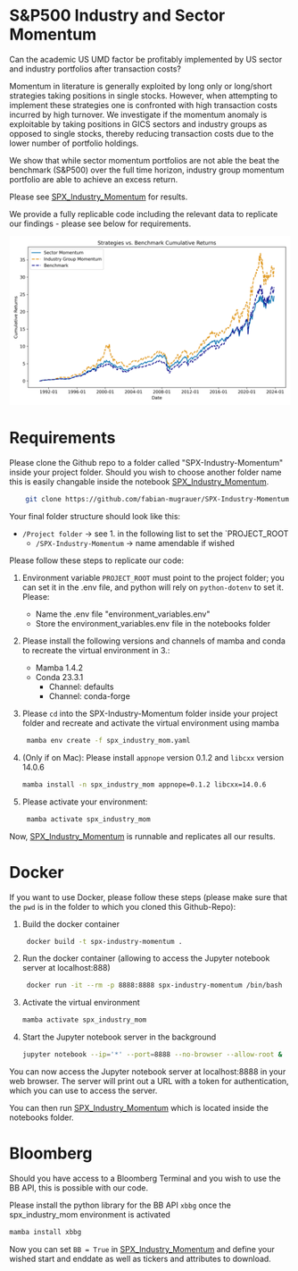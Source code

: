 S&P500 Industry and Sector Momentum
==============================

Can the academic US UMD factor be profitably implemented by US sector and industry portfolios after transaction costs? 

Momentum in literature is generally exploited by long only or long/short strategies taking positions in single stocks. However, when attempting to implement these strategies one is confronted with high transaction costs incurred by high turnover. We investigate if the momentum anomaly is exploitable by taking positions in GICS sectors and industry groups as opposed to single stocks, thereby reducing transaction costs due to the lower number of portfolio holdings.

We show that while sector momentum portfolios are not able the beat the benchmark (S&P500) over the full time horizon, industry group momentum portfolio are able to achieve an excess return. 

Please see [SPX_Industry_Momentum](notebooks/SPX_Industry_Momentum.ipynb) for results.

We provide a fully replicable code including the relevant data to replicate our findings - please see below for requirements.

![](reports/figures/strategy_plot.png)

Requirements
==============================

Please clone the Github repo to a folder called "SPX-Industry-Momentum" inside your project folder. Should you wish to choose another folder name this is easily changable inside the notebook [SPX_Industry_Momentum](notebooks/SPX_Industry_Momentum.ipynb).
```bash
    git clone https://github.com/fabian-mugrauer/SPX-Industry-Momentum.git
```
Your final folder structure should look like this:
- `/Project folder` -> see 1. in the following list to set the `PROJECT_ROOT
  - `/SPX-Industry-Momentum` -> name amendable if wished

Please follow these steps to replicate our code:

1. Environment variable `PROJECT_ROOT` must point to the project folder; you can set it in the .env file, and python will rely on `python-dotenv` to set it. Please: 

    - Name the .env file "environment_variables.env"
    - Store the environment_variables.env file in the notebooks folder

2. Please install the following versions and channels of mamba and conda to recreate the virtual environment in 3.:
    - Mamba 1.4.2
    - Conda 23.3.1
      - Channel: defaults
      - Channel: conda-forge
3. Please `cd` into the SPX-Industry-Momentum folder inside your project folder and recreate and activate the virtual environment using mamba
   ```bash
    mamba env create -f spx_industry_mom.yaml
    ```
4. (Only if on Mac): Please install `appnope` version 0.1.2 and `libcxx` version 14.0.6
   ```bash
   mamba install -n spx_industry_mom appnope=0.1.2 libcxx=14.0.6
   ```
5. Please activate your environment:
   ```bash
    mamba activate spx_industry_mom
    ```

 Now, [SPX_Industry_Momentum](notebooks/SPX_Industry_Momentum.ipynb) is runnable and replicates all our results.

Docker
==============================

If you want to use Docker, please follow these steps (please make sure that the `pwd` is in the folder to which you cloned this Github-Repo):

1. Build the docker container 
   ```bash
    docker build -t spx-industry-momentum .
    ```
2. Run the docker container (allowing to access the Jupyter notebook server at localhost:888)
   ```bash
    docker run -it --rm -p 8888:8888 spx-industry-momentum /bin/bash
    ```
3. Activate the virtual environment
    ```bash
    mamba activate spx_industry_mom
    ```
4. Start the Jupyter notebook server in the background
    ```bash
    jupyter notebook --ip='*' --port=8888 --no-browser --allow-root &
    ```

You can now access the Jupyter notebook server at localhost:8888 in your web browser. The server will print out a URL with a token for authentication, which you can use to access the server.

You can then run [SPX_Industry_Momentum](notebooks/SPX_Industry_Momentum.ipynb) which is located inside the notebooks folder.

Bloomberg
==============================

Should you have access to a Bloomberg Terminal and you wish to use the BB API, this is possible with our code.

Please install the python library for the BB API `xbbg` once the spx_industry_mom environment is activated
   ```bash
   mamba install xbbg
   ```

Now you can set `BB = True` in [SPX_Industry_Momentum](notebooks/SPX_Industry_Momentum.ipynb) and define your wished start and enddate as well as tickers and attributes to download.



